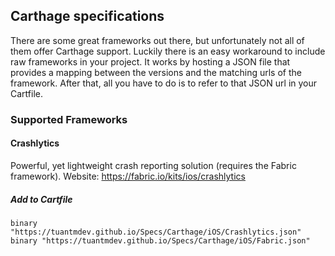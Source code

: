 ## Carthage specifications
There are some great frameworks out there, but unfortunately not all of them offer Carthage support. Luckily there is an easy workaround to include raw frameworks in your project. It works by hosting a JSON file that provides a mapping between the versions and the matching urls of the framework. After that, all you have to do is to refer to that JSON url in your Cartfile.

### Supported Frameworks

#### Crashlytics
Powerful, yet lightweight crash reporting solution (requires the Fabric framework).
Website: https://fabric.io/kits/ios/crashlytics

##### Add to Cartfile
`binary "https://tuantmdev.github.io/Specs/Carthage/iOS/Crashlytics.json"`
`binary "https://tuantmdev.github.io/Specs/Carthage/iOS/Fabric.json"`

